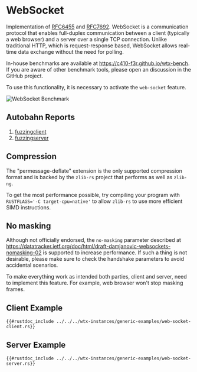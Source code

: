 # WebSocket

Implementation of [RFC6455](https://datatracker.ietf.org/doc/html/rfc6455) and [RFC7692](https://datatracker.ietf.org/doc/html/rfc7692). WebSocket is a communication protocol that enables full-duplex communication between a client (typically a web browser) and a server over a single TCP connection. Unlike traditional HTTP, which is request-response based, WebSocket allows real-time data exchange without the need for polling.

In-house benchmarks are available at <https://c410-f3r.github.io/wtx-bench>. If you are aware of other benchmark tools, please open an discussion in the GitHub project.

To use this functionality, it is necessary to activate the `web-socket` feature.

![WebSocket Benchmark](https://i.imgur.com/Iv2WzJV.jpg)

## Autobahn Reports

1. <a href="https://c410-f3r.github.io/wtx-site/static/fuzzingclient/index.html" target="_blank">fuzzingclient</a>
2. <a href="https://c410-f3r.github.io/wtx-site/static/fuzzingserver/index.html" target="_blank">fuzzingserver</a>

## Compression

The "permessage-deflate" extension is the only supported compression format and is backed by the `zlib-rs` project that performs as well as `zlib-ng`.

To get the most performance possible, try compiling your program with `RUSTFLAGS='-C target-cpu=native'` to allow `zlib-rs` to use more efficient SIMD instructions.

## No masking

Although not officially endorsed, the `no-masking` parameter described at <https://datatracker.ietf.org/doc/html/draft-damjanovic-websockets-nomasking-02> is supported to increase performance. If such a thing is not desirable, please make sure to check the handshake parameters to avoid accidental scenarios.

To make everything work as intended both parties, client and server, need to implement this feature. For example, web browser won't stop masking frames.

## Client Example

```rust,edition2021,no_run
{{#rustdoc_include ../../../wtx-instances/generic-examples/web-socket-client.rs}}
```

## Server Example

```rust,edition2021,no_run
{{#rustdoc_include ../../../wtx-instances/generic-examples/web-socket-server.rs}}
```